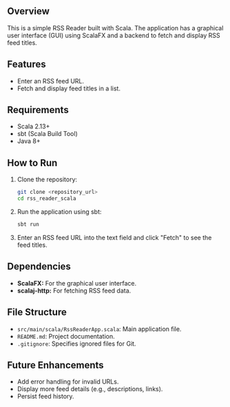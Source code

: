 ## Overview
This is a simple RSS Reader built with Scala. The application has a graphical user interface (GUI) using ScalaFX and a backend to fetch and display RSS feed titles.

## Features
- Enter an RSS feed URL.
- Fetch and display feed titles in a list.

## Requirements
- Scala 2.13+
- sbt (Scala Build Tool)
- Java 8+

## How to Run
1. Clone the repository:
   ```bash
   git clone <repository_url>
   cd rss_reader_scala
   ```
2. Run the application using sbt:
   ```bash
   sbt run
   ```
3. Enter an RSS feed URL into the text field and click "Fetch" to see the feed titles.

## Dependencies
- **ScalaFX:** For the graphical user interface.
- **scalaj-http:** For fetching RSS feed data.

## File Structure
- `src/main/scala/RssReaderApp.scala`: Main application file.
- `README.md`: Project documentation.
- `.gitignore`: Specifies ignored files for Git.

## Future Enhancements
- Add error handling for invalid URLs.
- Display more feed details (e.g., descriptions, links).
- Persist feed history.
